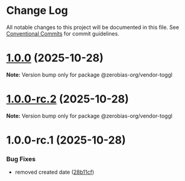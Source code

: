 # Change Log

All notable changes to this project will be documented in this file.
See [Conventional Commits](https://conventionalcommits.org) for commit guidelines.

# [1.0.0](https://github.com/zerobias-org/vendor/compare/@zerobias-org/vendor-toggl@1.0.0-rc.2...@zerobias-org/vendor-toggl@1.0.0) (2025-10-28)

**Note:** Version bump only for package @zerobias-org/vendor-toggl





# [1.0.0-rc.2](https://github.com/zerobias-org/vendor/compare/@zerobias-org/vendor-toggl@1.0.0-rc.1...@zerobias-org/vendor-toggl@1.0.0-rc.2) (2025-10-28)

**Note:** Version bump only for package @zerobias-org/vendor-toggl





# 1.0.0-rc.1 (2025-10-28)


### Bug Fixes

* removed created date ([28b11cf](https://github.com/zerobias-org/vendor/commit/28b11cf2563e9cdadd4b1dc83edd60d2fcd01df0))
